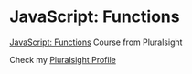 # JavaScript: Functions

[JavaScript: Functions](https://www.pluralsight.com/courses/javascript-functions) Course from Pluralsight


Check my [Pluralsight Profile](https://app.pluralsight.com/profile/hosamation)
